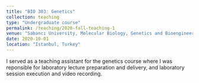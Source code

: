 ```yaml
---
title: "BIO 303: Genetics"
collection: teaching
type: "Undergraduate course"
permalink: /teaching/2020-fall-teaching-1
venue: "Sabancı University, Molecular Biology, Genetics and Bioengineering"
date: 2020-10-01
location: "Istanbul, Turkey"
---
```


I served as a teaching assistant for the genetics course where I was reponsible for laboratory lecture preparation and delivery, and laboratory session execution and video recording.